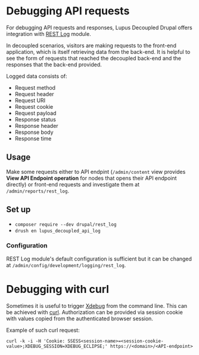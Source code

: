 # Debugging API requests

For debugging API requests and responses, Lupus Decoupled Drupal offers
integration with [REST Log](https://www.drupal.org/project/rest_log)
module.

In decoupled scenarios, visitors are making requests to the front-end application,
which is itself retrieving data from the back-end. It is helpful to see the
form of requests that reached the decoupled back-end and the responses that
the back-end provided.

Logged data consists of:
- Request method
- Request header
- Request URI
- Request cookie
- Request payload
- Response status
- Response header
- Response body
- Response time

## Usage

Make some requests either to API endpint (`/admin/content` view provides **View
 API Endpoint operation** for nodes that opens their API endpoint directly) or front-end
requests and investigate them at `/admin/reports/rest_log`.

## Set up

- `composer require --dev drupal/rest_log`
- `drush en lupus_decoupled_api_log`

### Configuration

REST Log module's default configuration is sufficient but it can be changed at
`/admin/config/development/logging/rest_log`.

# Debugging with curl

Sometimes it is useful to trigger [Xdebug](https://xdebug.org/) from the command
line. This can be achieved with [curl](https://curl.se/). Authorization can be
provided via session cookie with values copied from the authenticated browser
session.

Example of such curl request:
```
curl -k -i -H 'Cookie: SSESS<session-name>=<session-cookie-value>;XDEBUG_SESSION=XDEBUG_ECLIPSE;' https://<domain>/<API-endpoint>
```

